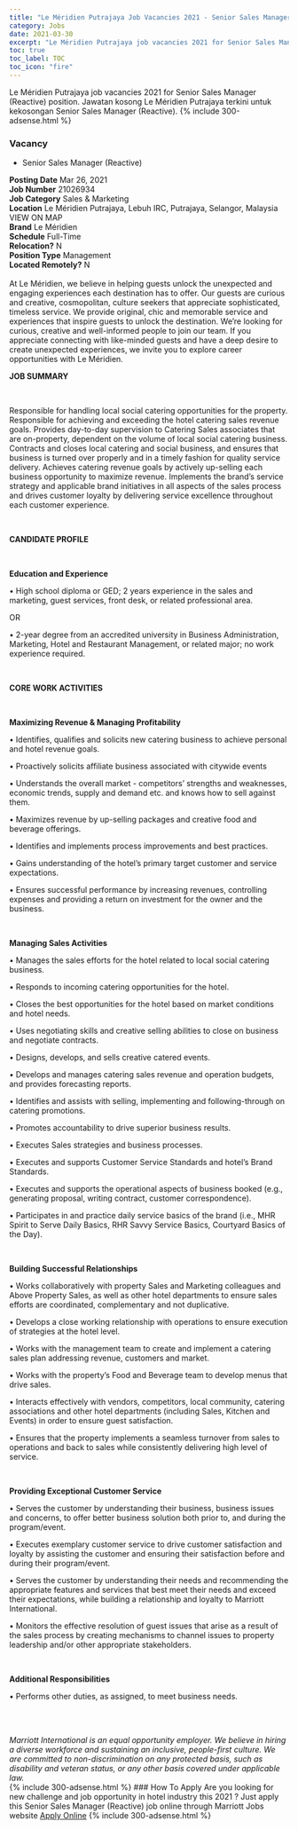 ```yaml
---
title: "Le Méridien Putrajaya Job Vacancies 2021 - Senior Sales Manager (Reactive)" 
category: Jobs 
date: 2021-03-30 
excerpt: "Le Méridien Putrajaya job vacancies 2021 for Senior Sales Manager (Reactive) position. Jawatan kosong Le Méridien Putrajaya terkini untuk kekosongan Senior Sales Manager (Reactive)." 
toc: true 
toc_label: TOC 
toc_icon: "fire" 
--- 
```


Le Méridien Putrajaya job vacancies 2021 for Senior Sales Manager (Reactive) position. Jawatan kosong Le Méridien Putrajaya terkini untuk kekosongan Senior Sales Manager (Reactive). 
{% include 300-adsense.html %} 
### Vacancy 
- Senior Sales Manager (Reactive) 
<div><div><b>Posting Date</b> Mar 26, 2021<br><b>Job Number</b> 21026934<br><b>Job Category</b> Sales &amp; Marketing<br><b>Location</b> Le M&#233;ridien Putrajaya, Lebuh IRC, Putrajaya, Selangor, Malaysia VIEW ON MAP<br><b>Brand</b> Le M&#233;ridien<br><b>Schedule</b> Full-Time<br><b>Relocation?</b> N<br><b>Position Type</b> Management<br><b>Located Remotely?</b> N<br><br>At Le M&#233;ridien, we believe in helping guests unlock the unexpected and engaging experiences each destination has to offer. Our guests are curious and creative, cosmopolitan, culture seekers that appreciate sophisticated, timeless service. We provide original, chic and memorable service and experiences that inspire guests to unlock the destination. We&#8217;re looking for curious, creative and well-informed people to join our team. If you appreciate connecting with like-minded guests and have a deep desire to create unexpected experiences, we invite you to explore career opportunities with Le M&#233;ridien.<br></div><div> <p><strong>JOB SUMMARY </strong></p> <p>&#160;</p> <p>Responsible for handling local social catering opportunities for the property. Responsible for achieving and exceeding the hotel catering sales revenue goals. Provides day-to-day supervision to Catering Sales associates that are on-property, dependent on the volume of local social catering business. Contracts and closes local catering and social business, and ensures that business is turned over properly and in a timely fashion for quality service delivery. Achieves catering revenue goals by actively up-selling each business opportunity to maximize revenue. Implements the brand&#8217;s service strategy and applicable brand initiatives in all aspects of the sales process and drives customer loyalty by delivering service excellence throughout each customer experience.</p> <p>&#160;</p> <p><strong>CANDIDATE PROFILE </strong></p> <p>&#160;</p> <p><strong>Education and Experience</strong></p> <p>&#8226; High school diploma or GED; 2 years experience in the sales and marketing, guest services, front desk, or related professional area.</p> <p>OR</p> <p>&#8226; 2-year degree from an accredited university in Business Administration, Marketing, Hotel and Restaurant Management, or related major; no work experience required.</p> <p>&#160;</p> <p><strong>CORE WORK ACTIVITIES </strong></p> <p>&#160;</p> <p><strong>Maximizing Revenue &amp; Managing Profitability</strong></p> <p>&#8226; Identifies, qualifies and solicits new catering business to achieve personal and hotel revenue goals.</p> <p>&#8226; Proactively solicits affiliate business associated with citywide events</p> <p>&#8226; Understands the overall market - competitors&#8217; strengths and weaknesses, economic trends, supply and demand etc. and knows how to sell against them.</p> <p>&#8226; Maximizes revenue by up-selling packages and creative food and beverage offerings.</p> <p>&#8226; Identifies and implements process improvements and best practices.</p> <p>&#8226; Gains understanding of the hotel&#8217;s primary target customer and service expectations.</p> <p>&#8226; Ensures successful performance by increasing revenues, controlling expenses and providing a return on investment for the owner and the business.</p> <p>&#160;</p> <p><strong>Managing Sales Activities</strong></p> <p>&#8226; Manages the sales efforts for the hotel related to local social catering business.</p> <p>&#8226; Responds to incoming catering opportunities for the hotel.</p> <p>&#8226; Closes the best opportunities for the hotel based on market conditions and hotel needs.</p> <p>&#8226; Uses negotiating skills and creative selling abilities to close on business and negotiate contracts.</p> <p>&#8226; Designs, develops, and sells creative catered events.</p> <p>&#8226; Develops and manages catering sales revenue and operation budgets, and provides forecasting reports.</p> <p>&#8226; Identifies and assists with selling, implementing and following-through on catering promotions.</p> <p>&#8226; Promotes accountability to drive superior business results.</p> <p>&#8226; Executes Sales strategies and business processes.</p> <p>&#8226; Executes and supports Customer Service Standards and hotel&#8217;s Brand Standards.</p> <p>&#8226; Executes and supports the operational aspects of business booked (e.g., generating proposal, writing contract, customer correspondence).</p> <p>&#8226; Participates in and practice daily service basics of the brand (i.e., MHR Spirit to Serve Daily Basics, RHR Savvy Service Basics, Courtyard Basics of the Day).</p> <p>&#160;</p> <p><strong>Building Successful Relationships</strong></p> <p>&#8226; Works collaboratively with property Sales and Marketing colleagues and Above Property Sales, as well as other hotel departments to ensure sales efforts are coordinated, complementary and not duplicative.</p> <p>&#8226; Develops a close working relationship with operations to ensure execution of strategies at the hotel level.</p> <p>&#8226; Works with the management team to create and implement a catering sales plan addressing revenue, customers and market.</p> <p>&#8226; Works with the property&#8217;s Food and Beverage team to develop menus that drive sales.</p> <p>&#8226; Interacts effectively with vendors, competitors, local community, catering associations and other hotel departments (including Sales, Kitchen and Events) in order to ensure guest satisfaction.</p> <p>&#8226; Ensures that the property implements a seamless turnover from sales to operations and back to sales while consistently delivering high level of service.</p> <p>&#160;</p> <p><strong>Providing Exceptional Customer Service</strong></p> <p>&#8226; Serves the customer by understanding their business, business issues and concerns, to offer better business solution both prior to, and during the program/event.</p> <p>&#8226; Executes exemplary customer service to drive customer satisfaction and loyalty by assisting the customer and ensuring their satisfaction before and during their program/event.</p> <p>&#8226; Serves the customer by understanding their needs and recommending the appropriate features and services that best meet their needs and exceed their expectations, while building a relationship and loyalty to Marriott International.</p> <p>&#8226; Monitors the effective resolution of guest issues that arise as a result of the sales process by creating mechanisms to channel issues to property leadership and/or other appropriate stakeholders.</p> <p>&#160;</p> <p><strong>Additional Responsibilities</strong></p> <p>&#8226; Performs other duties, as assigned, to meet business needs.</p> <p>&#160;</p> </div> <div> &#160;</div> <em>Marriott International is an equal opportunity employer.&#160;We believe in hiring a diverse workforce and sustaining an inclusive, people-first culture.&#160;We are committed to non-discrimination on&#160;any&#160;protected&#160;basis, such as disability and veteran status, or any other basis covered under applicable law.</em><br></div> 
{% include 300-adsense.html %} 
### How To Apply 
Are you looking for new challenge and job opportunity in hotel industry this 2021 ?
Just apply this Senior Sales Manager (Reactive) job online through Marriott Jobs website 
<a href="https://jobs.marriott.com/marriott/jobs/21026934?lang=en-us" class="btn btn--info" target="_blank" rel="nofollow noopenner">Apply Online</a> 
{% include 300-adsense.html %} 